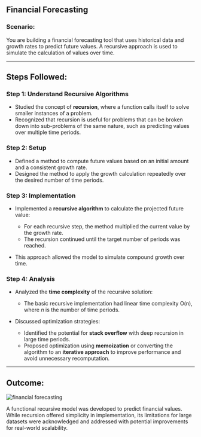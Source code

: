## Financial Forecasting

### Scenario:

You are building a financial forecasting tool that uses historical data and growth rates to predict future values. A recursive approach is used to simulate the calculation of values over time.

---

## Steps Followed:

### Step 1: Understand Recursive Algorithms

* Studied the concept of **recursion**, where a function calls itself to solve smaller instances of a problem.
* Recognized that recursion is useful for problems that can be broken down into sub-problems of the same nature, such as predicting values over multiple time periods.

### Step 2: Setup

* Defined a method to compute future values based on an initial amount and a consistent growth rate.
* Designed the method to apply the growth calculation repeatedly over the desired number of time periods.

### Step 3: Implementation

* Implemented a **recursive algorithm** to calculate the projected future value:

  * For each recursive step, the method multiplied the current value by the growth rate.
  * The recursion continued until the target number of periods was reached.
* This approach allowed the model to simulate compound growth over time.

### Step 4: Analysis

* Analyzed the **time complexity** of the recursive solution:

  * The basic recursive implementation had linear time complexity O(n), where *n* is the number of time periods.
* Discussed optimization strategies:

  * Identified the potential for **stack overflow** with deep recursion in large time periods.
  * Proposed optimization using **memoization** or converting the algorithm to an **iterative approach** to improve performance and avoid unnecessary recomputation.

---

## Outcome:

![financial forecasting](https://github.com/user-attachments/assets/3f3aaae0-c402-4d4b-8899-698ee705c63c)


A functional recursive model was developed to predict financial values. While recursion offered simplicity in implementation, its limitations for large datasets were acknowledged and addressed with potential improvements for real-world scalability.


